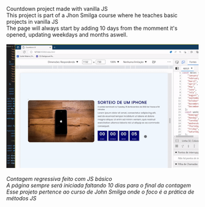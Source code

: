 Countdown project made with vanilla JS<br>
This project is part of a Jhon Smilga course where he teaches basic projects in vanilla JS<br>
The page will always start by adding 10 days from the momment it's opened, updating weekdays and months aswell.
<br><br>
<img src='assets/to_readme/teste.gif'/>
<br><br>
<em>Contagem regressiva feito com JS básico</em><br>
<em>A página sempre será iniciada faltando 10 dias para o final da contagem</em><br>
<em>Esse projeto pertence ao curso de John Smilga onde o foco é a prática de métodos JS</em>


